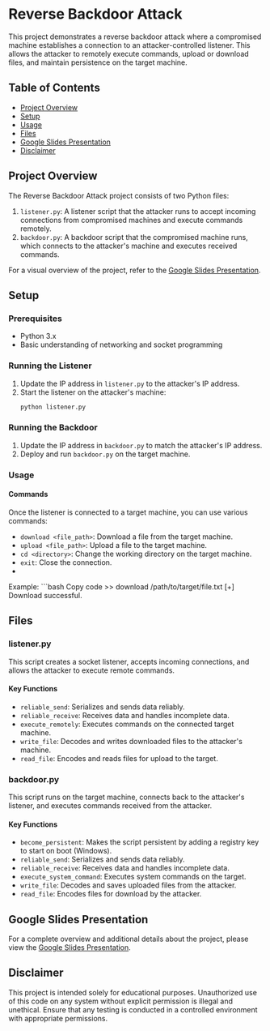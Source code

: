 # Reverse Backdoor Attack

This project demonstrates a reverse backdoor attack where a compromised machine establishes a connection to an attacker-controlled listener. This allows the attacker to remotely execute commands, upload or download files, and maintain persistence on the target machine.

## Table of Contents
- [Project Overview](#project-overview)
- [Setup](#setup)
- [Usage](#usage)
- [Files](#files)
- [Google Slides Presentation](#google-slides-presentation)
- [Disclaimer](#disclaimer)

## Project Overview
The Reverse Backdoor Attack project consists of two Python files:
1. `listener.py`: A listener script that the attacker runs to accept incoming connections from compromised machines and execute commands remotely.
2. `backdoor.py`: A backdoor script that the compromised machine runs, which connects to the attacker's machine and executes received commands.

For a visual overview of the project, refer to the [Google Slides Presentation](https://docs.google.com/presentation/d/1cR8Kd3NaZGm7ixpJIfu66Cd8MsmYCI3oFXDkPCdrfos/edit#slide=id.g4dfce81f19_0_45).

## Setup

### Prerequisites
- Python 3.x
- Basic understanding of networking and socket programming

### Running the Listener
1. Update the IP address in `listener.py` to the attacker's IP address.
2. Start the listener on the attacker's machine:
   ```bash
   python listener.py
### Running the Backdoor
1. Update the IP address in `backdoor.py` to match the attacker's IP address.
2. Deploy and run `backdoor.py` on the target machine.

### Usage

#### Commands
Once the listener is connected to a target machine, you can use various commands:

- `download <file_path>`: Download a file from the target machine.
- `upload <file_path>`: Upload a file to the target machine.
- `cd <directory>`: Change the working directory on the target machine.
- `exit`: Close the connection.
- 
Example:
    ```bash
    Copy code
    >> download /path/to/target/file.txt
    [+] Download successful.
## Files

### listener.py
This script creates a socket listener, accepts incoming connections, and allows the attacker to execute remote commands.

#### Key Functions
- `reliable_send`: Serializes and sends data reliably.
- `reliable_receive`: Receives data and handles incomplete data.
- `execute_remotely`: Executes commands on the connected target machine.
- `write_file`: Decodes and writes downloaded files to the attacker's machine.
- `read_file`: Encodes and reads files for upload to the target.

### backdoor.py
This script runs on the target machine, connects back to the attacker's listener, and executes commands received from the attacker.

#### Key Functions
- `become_persistent`: Makes the script persistent by adding a registry key to start on boot (Windows).
- `reliable_send`: Serializes and sends data reliably.
- `reliable_receive`: Receives data and handles incomplete data.
- `execute_system_command`: Executes system commands on the target.
- `write_file`: Decodes and saves uploaded files from the attacker.
- `read_file`: Encodes files for download by the attacker.

## Google Slides Presentation
For a complete overview and additional details about the project, please view the [Google Slides Presentation](https://docs.google.com/presentation/d/1cR8Kd3NaZGm7ixpJIfu66Cd8MsmYCI3oFXDkPCdrfos/edit#slide=id.g4dfce81f19_0_45).

## Disclaimer
This project is intended solely for educational purposes. Unauthorized use of this code on any system without explicit permission is illegal and unethical. Ensure that any testing is conducted in a controlled environment with appropriate permissions.
